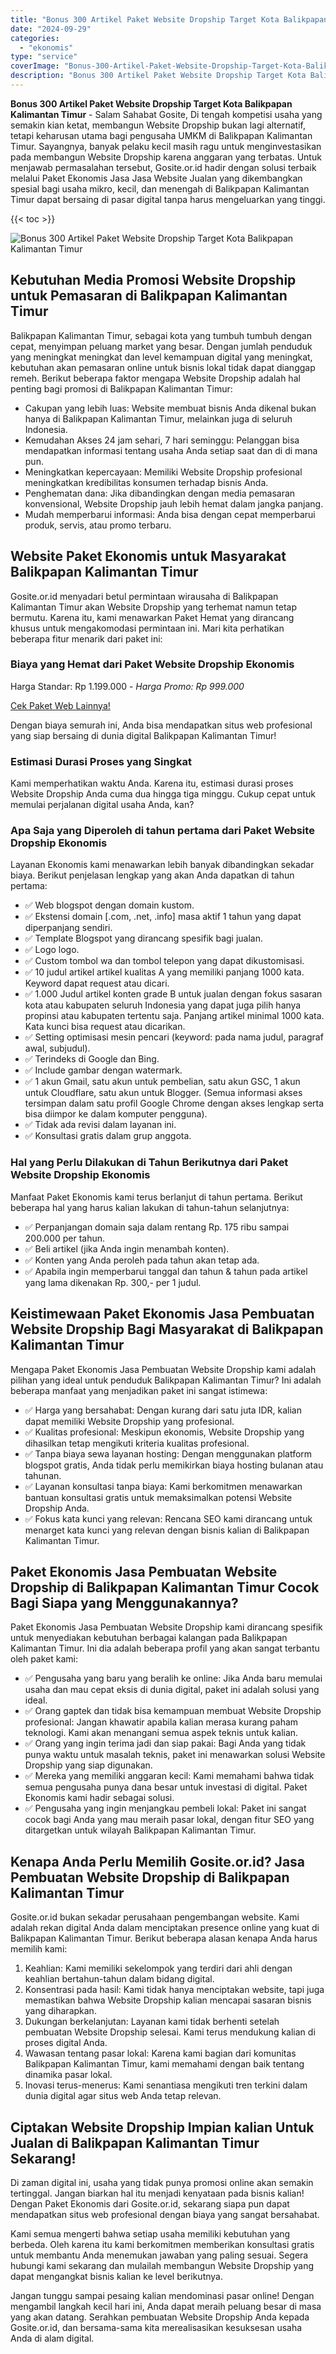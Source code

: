 ```yaml
---
title: "Bonus 300 Artikel Paket Website Dropship Target Kota Balikpapan Kalimantan Timur"
date: "2024-09-29"
categories: 
  - "ekonomis"
type: "service"
coverImage: "Bonus-300-Artikel-Paket-Website-Dropship-Target-Kota-Balikpapan-Kalimantan-Timur.png"
description: "Bonus 300 Artikel Paket Website Dropship Target Kota Balikpapan Kalimantan Timur. Jangan tunggu sampai pesaing kalian mendominasi pasar online! Dengan mengam..."
---
```


**Bonus 300 Artikel Paket Website Dropship Target Kota Balikpapan Kalimantan Timur** - Salam Sahabat Gosite, Di tengah kompetisi usaha yang semakin kian ketat, membangun Website Dropship bukan lagi alternatif, tetapi keharusan utama bagi pengusaha UMKM di Balikpapan Kalimantan Timur. Sayangnya, banyak pelaku kecil masih ragu untuk menginvestasikan pada membangun Website Dropship karena anggaran yang terbatas. Untuk menjawab permasalahan tersebut, Gosite.or.id hadir dengan solusi terbaik melalui Paket Ekonomis Jasa Jasa Website Jualan yang dikembangkan spesial bagi usaha mikro, kecil, dan menengah di Balikpapan Kalimantan Timur dapat bersaing di pasar digital tanpa harus mengeluarkan yang tinggi.

{{< toc >}}

![Bonus 300 Artikel Paket Website Dropship Target Kota Balikpapan Kalimantan Timur](/images/ekonomis/Bonus-300-Artikel-Paket-Website-Dropship-Target-Kota-Balikpapan-Kalimantan-Timur.png)

## Kebutuhan Media Promosi Website Dropship untuk Pemasaran di Balikpapan Kalimantan Timur

Balikpapan Kalimantan Timur, sebagai kota yang tumbuh tumbuh dengan cepat, menyimpan peluang market yang besar. Dengan jumlah penduduk yang meningkat meningkat dan level kemampuan digital yang meningkat, kebutuhan akan pemasaran online untuk bisnis lokal tidak dapat dianggap remeh. Berikut beberapa faktor mengapa Website Dropship adalah hal penting bagi promosi di Balikpapan Kalimantan Timur:

- Cakupan yang lebih luas: Website membuat bisnis Anda dikenal bukan hanya di Balikpapan Kalimantan Timur, melainkan juga di seluruh Indonesia.
- Kemudahan Akses 24 jam sehari, 7 hari seminggu: Pelanggan bisa mendapatkan informasi tentang usaha Anda setiap saat dan di di mana pun.
- Meningkatkan kepercayaan: Memiliki Website Dropship profesional meningkatkan kredibilitas konsumen terhadap bisnis Anda.
- Penghematan dana: Jika dibandingkan dengan media pemasaran konvensional, Website Dropship jauh lebih hemat dalam jangka panjang.
- Mudah memperbarui informasi: Anda bisa dengan cepat memperbarui produk, servis, atau promo terbaru.

## Website Paket Ekonomis untuk Masyarakat Balikpapan Kalimantan Timur

Gosite.or.id menyadari betul permintaan wirausaha di Balikpapan Kalimantan Timur akan Website Dropship yang terhemat namun tetap bermutu. Karena itu, kami menawarkan Paket Hemat yang dirancang khusus untuk mengakomodasi permintaan ini. Mari kita perhatikan beberapa fitur menarik dari paket ini:

### Biaya yang Hemat dari Paket Website Dropship Ekonomis

<a class="cta-button">Harga Standar: Rp 1.199.000 - <em>Harga Promo: Rp 999.000</em></a>

<a href="/jasa-web/" class="cta-button">Cek Paket Web Lainnya!</a>

Dengan biaya semurah ini, Anda bisa mendapatkan situs web profesional yang siap bersaing di dunia digital Balikpapan Kalimantan Timur!

### Estimasi Durasi Proses yang Singkat

Kami memperhatikan waktu Anda. Karena itu, estimasi durasi proses Website Dropship Anda cuma dua hingga tiga minggu. Cukup cepat untuk memulai perjalanan digital usaha Anda, kan?

### Apa Saja yang Diperoleh di tahun pertama dari Paket Website Dropship Ekonomis

Layanan Ekonomis kami menawarkan lebih banyak dibandingkan sekadar biaya. Berikut penjelasan lengkap yang akan Anda dapatkan di tahun pertama:

- ✅ Web blogspot dengan domain kustom.
- ✅ Ekstensi domain \[.com, .net, .info\] masa aktif 1 tahun yang dapat diperpanjang sendiri.
- ✅ Template Blogspot yang dirancang spesifik bagi jualan.
- ✅ Logo logo.
- ✅ Custom tombol wa dan tombol telepon yang dapat dikustomisasi.
- ✅ 10 judul artikel artikel kualitas A yang memiliki panjang 1000 kata. Keyword dapat request atau dicari.
- ✅ 1.000 Judul artikel konten grade B untuk jualan dengan fokus sasaran kota atau kabupaten seluruh Indonesia yang dapat juga pilih hanya propinsi atau kabupaten tertentu saja. Panjang artikel minimal 1000 kata. Kata kunci bisa request atau dicarikan.
- ✅ Setting optimisasi mesin pencari (keyword: pada nama judul, paragraf awal, subjudul).
- ✅ Terindeks di Google dan Bing.
- ✅ Include gambar dengan watermark.
- ✅ 1 akun Gmail, satu akun untuk pembelian, satu akun GSC, 1 akun untuk Cloudflare, satu akun untuk Blogger. (Semua informasi akses tersimpan dalam satu profil Google Chrome dengan akses lengkap serta bisa diimpor ke dalam komputer pengguna).
- ✅ Tidak ada revisi dalam layanan ini.
- ✅ Konsultasi gratis dalam grup anggota.

### Hal yang Perlu Dilakukan di Tahun Berikutnya dari Paket Website Dropship Ekonomis

Manfaat Paket Ekonomis kami terus berlanjut di tahun pertama. Berikut beberapa hal yang harus kalian lakukan di tahun-tahun selanjutnya:

- ✅ Perpanjangan domain saja dalam rentang Rp. 175 ribu sampai 200.000 per tahun.
- ✅ Beli artikel (jika Anda ingin menambah konten).
- ✅ Konten yang Anda peroleh pada tahun akan tetap ada.
- ✅ Apabila ingin memperbarui tanggal dan tahun & tahun pada artikel yang lama dikenakan Rp. 300,- per 1 judul.

## Keistimewaan Paket Ekonomis Jasa Pembuatan Website Dropship Bagi Masyarakat di Balikpapan Kalimantan Timur

Mengapa Paket Ekonomis Jasa Pembuatan Website Dropship kami adalah pilihan yang ideal untuk penduduk Balikpapan Kalimantan Timur? Ini adalah beberapa manfaat yang menjadikan paket ini sangat istimewa:

- ✅ Harga yang bersahabat: Dengan kurang dari satu juta IDR, kalian dapat memiliki Website Dropship yang profesional.
- ✅ Kualitas profesional: Meskipun ekonomis, Website Dropship yang dihasilkan tetap mengikuti kriteria kualitas profesional.
- ✅ Tanpa biaya sewa layanan hosting: Dengan menggunakan platform blogspot gratis, Anda tidak perlu memikirkan biaya hosting bulanan atau tahunan.
- ✅ Layanan konsultasi tanpa biaya: Kami berkomitmen menawarkan bantuan konsultasi gratis untuk memaksimalkan potensi Website Dropship Anda.
- ✅ Fokus kata kunci yang relevan: Rencana SEO kami dirancang untuk menarget kata kunci yang relevan dengan bisnis kalian di Balikpapan Kalimantan Timur.

## Paket Ekonomis Jasa Pembuatan Website Dropship di Balikpapan Kalimantan Timur Cocok Bagi Siapa yang Menggunakannya?

Paket Ekonomis Jasa Pembuatan Website Dropship kami dirancang spesifik untuk menyediakan kebutuhan berbagai kalangan pada Balikpapan Kalimantan Timur. Ini dia adalah beberapa profil yang akan sangat terbantu oleh paket kami:

- ✅ Pengusaha yang baru yang beralih ke online: Jika Anda baru memulai usaha dan mau cepat eksis di dunia digital, paket ini adalah solusi yang ideal.
- ✅ Orang gaptek dan tidak bisa kemampuan membuat Website Dropship profesional: Jangan khawatir apabila kalian merasa kurang paham teknologi. Kami akan menangani semua aspek teknis untuk kalian.
- ✅ Orang yang ingin terima jadi dan siap pakai: Bagi Anda yang tidak punya waktu untuk masalah teknis, paket ini menawarkan solusi Website Dropship yang siap digunakan.
- ✅ Mereka yang memiliki anggaran kecil: Kami memahami bahwa tidak semua pengusaha punya dana besar untuk investasi di digital. Paket Ekonomis kami hadir sebagai solusi.
- ✅ Pengusaha yang ingin menjangkau pembeli lokal: Paket ini sangat cocok bagi Anda yang mau meraih pasar lokal, dengan fitur SEO yang ditargetkan untuk wilayah Balikpapan Kalimantan Timur.

## Kenapa Anda Perlu Memilih Gosite.or.id? Jasa Pembuatan Website Dropship di Balikpapan Kalimantan Timur

Gosite.or.id bukan sekadar perusahaan pengembangan website. Kami adalah rekan digital Anda dalam menciptakan presence online yang kuat di Balikpapan Kalimantan Timur. Berikut beberapa alasan kenapa Anda harus memilih kami:

1. Keahlian: Kami memiliki sekelompok yang terdiri dari ahli dengan keahlian bertahun-tahun dalam bidang digital.
2. Konsentrasi pada hasil: Kami tidak hanya menciptakan website, tapi juga memastikan bahwa Website Dropship kalian mencapai sasaran bisnis yang diharapkan.
3. Dukungan berkelanjutan: Layanan kami tidak berhenti setelah pembuatan Website Dropship selesai. Kami terus mendukung kalian di proses digital Anda.
4. Wawasan tentang pasar lokal: Karena kami bagian dari komunitas Balikpapan Kalimantan Timur, kami memahami dengan baik tentang dinamika pasar lokal.
5. Inovasi terus-menerus: Kami senantiasa mengikuti tren terkini dalam dunia digital agar situs web Anda tetap relevan.

## Ciptakan Website Dropship Impian kalian Untuk Jualan di Balikpapan Kalimantan Timur Sekarang!

Di zaman digital ini, usaha yang tidak punya promosi online akan semakin tertinggal. Jangan biarkan hal itu menjadi kenyataan pada bisnis kalian! Dengan Paket Ekonomis dari Gosite.or.id, sekarang siapa pun dapat mendapatkan situs web profesional dengan biaya yang sangat bersahabat.

Kami semua mengerti bahwa setiap usaha memiliki kebutuhan yang berbeda. Oleh karena itu kami berkomitmen memberikan konsultasi gratis untuk membantu Anda menemukan jawaban yang paling sesuai. Segera hubungi kami sekarang dan mulailah membangun Website Dropship yang dapat mengangkat bisnis kalian ke level berikutnya.

Jangan tunggu sampai pesaing kalian mendominasi pasar online! Dengan mengambil langkah kecil hari ini, Anda dapat meraih peluang besar di masa yang akan datang. Serahkan pembuatan Website Dropship Anda kepada Gosite.or.id, dan bersama-sama kita merealisasikan kesuksesan usaha Anda di alam digital.